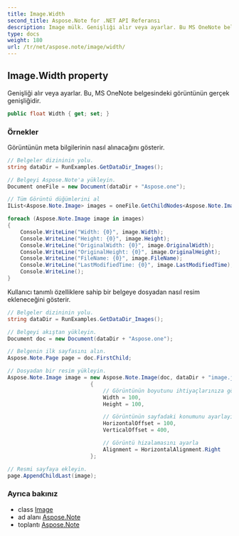 ```yaml
---
title: Image.Width
second_title: Aspose.Note for .NET API Referansı
description: Image mülk. Genişliği alır veya ayarlar. Bu MS OneNote belgesindeki görüntünün gerçek genişliğidir.
type: docs
weight: 180
url: /tr/net/aspose.note/image/width/
---
```

## Image.Width property

Genişliği alır veya ayarlar. Bu, MS OneNote belgesindeki görüntünün gerçek genişliğidir.

```csharp
public float Width { get; set; }
```

### Örnekler

Görüntünün meta bilgilerinin nasıl alınacağını gösterir.

```csharp
// Belgeler dizininin yolu.
string dataDir = RunExamples.GetDataDir_Images();

// Belgeyi Aspose.Note'a yükleyin.
Document oneFile = new Document(dataDir + "Aspose.one");

// Tüm Görüntü düğümlerini al
IList<Aspose.Note.Image> images = oneFile.GetChildNodes<Aspose.Note.Image>();

foreach (Aspose.Note.Image image in images)
{
    Console.WriteLine("Width: {0}", image.Width);
    Console.WriteLine("Height: {0}", image.Height);
    Console.WriteLine("OriginalWidth: {0}", image.OriginalWidth);
    Console.WriteLine("OriginalHeight: {0}", image.OriginalHeight);
    Console.WriteLine("FileName: {0}", image.FileName);
    Console.WriteLine("LastModifiedTime: {0}", image.LastModifiedTime);
    Console.WriteLine();
}
```

Kullanıcı tanımlı özelliklere sahip bir belgeye dosyadan nasıl resim ekleneceğini gösterir.

```csharp
// Belgeler dizininin yolu.
string dataDir = RunExamples.GetDataDir_Images();

// Belgeyi akıştan yükleyin.
Document doc = new Document(dataDir + "Aspose.one");

// Belgenin ilk sayfasını alın.
Aspose.Note.Page page = doc.FirstChild;

// Dosyadan bir resim yükleyin.
Aspose.Note.Image image = new Aspose.Note.Image(doc, dataDir + "image.jpg")
                          {
                              // Görüntünün boyutunu ihtiyaçlarınıza göre değiştirin (isteğe bağlı).
                              Width = 100,
                              Height = 100,

                              // Görüntünün sayfadaki konumunu ayarlayın (isteğe bağlı).
                              HorizontalOffset = 100,
                              VerticalOffset = 400,

                              // Görüntü hizalamasını ayarla
                              Alignment = HorizontalAlignment.Right
                          };

// Resmi sayfaya ekleyin.
page.AppendChildLast(image);
```

### Ayrıca bakınız

* class [Image](../)
* ad alanı [Aspose.Note](../../image/)
* toplantı [Aspose.Note](../../../)


